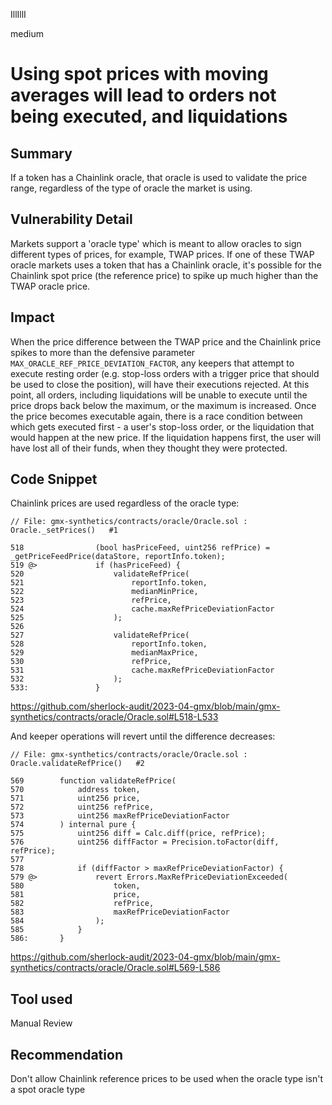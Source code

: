 IllIllI

medium

# Using spot prices with moving averages will lead to orders not being executed, and liquidations

## Summary

If a token has a Chainlink oracle, that oracle is used to validate the price range, regardless of the type of oracle the market is using.


## Vulnerability Detail

Markets support a 'oracle type' which is meant to allow oracles to sign different types of prices, for example, TWAP prices. If one of these TWAP oracle markets uses a token that has a Chainlink oracle, it's possible for the Chainlink spot price (the reference price) to spike up much higher than the TWAP oracle price.


## Impact

When the price difference between the TWAP price and the Chainlink price spikes to more than the defensive parameter `MAX_ORACLE_REF_PRICE_DEVIATION_FACTOR`, any keepers that attempt to execute resting order (e.g. stop-loss orders with a trigger price that should be used to close the position), will have their executions rejected. At this point, all orders, including liquidations will be unable to execute until the price drops back below the maximum, or the maximum is increased. Once the price becomes executable again, there is a race condition between which gets executed first - a user's stop-loss order, or the liquidation that would happen at the new price. If the liquidation happens first, the user will have lost all of their funds, when they thought they were protected.


## Code Snippet

Chainlink prices are used regardless of the oracle type:
```solidity
// File: gmx-synthetics/contracts/oracle/Oracle.sol : Oracle._setPrices()   #1

518                (bool hasPriceFeed, uint256 refPrice) = _getPriceFeedPrice(dataStore, reportInfo.token);
519 @>             if (hasPriceFeed) {
520                    validateRefPrice(
521                        reportInfo.token,
522                        medianMinPrice,
523                        refPrice,
524                        cache.maxRefPriceDeviationFactor
525                    );
526    
527                    validateRefPrice(
528                        reportInfo.token,
529                        medianMaxPrice,
530                        refPrice,
531                        cache.maxRefPriceDeviationFactor
532                    );
533:               }
```
https://github.com/sherlock-audit/2023-04-gmx/blob/main/gmx-synthetics/contracts/oracle/Oracle.sol#L518-L533


And keeper operations will revert until the difference decreases:

```solidity
// File: gmx-synthetics/contracts/oracle/Oracle.sol : Oracle.validateRefPrice()   #2

569        function validateRefPrice(
570            address token,
571            uint256 price,
572            uint256 refPrice,
573            uint256 maxRefPriceDeviationFactor
574        ) internal pure {
575            uint256 diff = Calc.diff(price, refPrice);
576            uint256 diffFactor = Precision.toFactor(diff, refPrice);
577    
578            if (diffFactor > maxRefPriceDeviationFactor) {
579 @>             revert Errors.MaxRefPriceDeviationExceeded(
580                    token,
581                    price,
582                    refPrice,
583                    maxRefPriceDeviationFactor
584                );
585            }
586:       }
```
https://github.com/sherlock-audit/2023-04-gmx/blob/main/gmx-synthetics/contracts/oracle/Oracle.sol#L569-L586


## Tool used

Manual Review


## Recommendation

Don't allow Chainlink reference prices to be used when the oracle type isn't a spot oracle type

